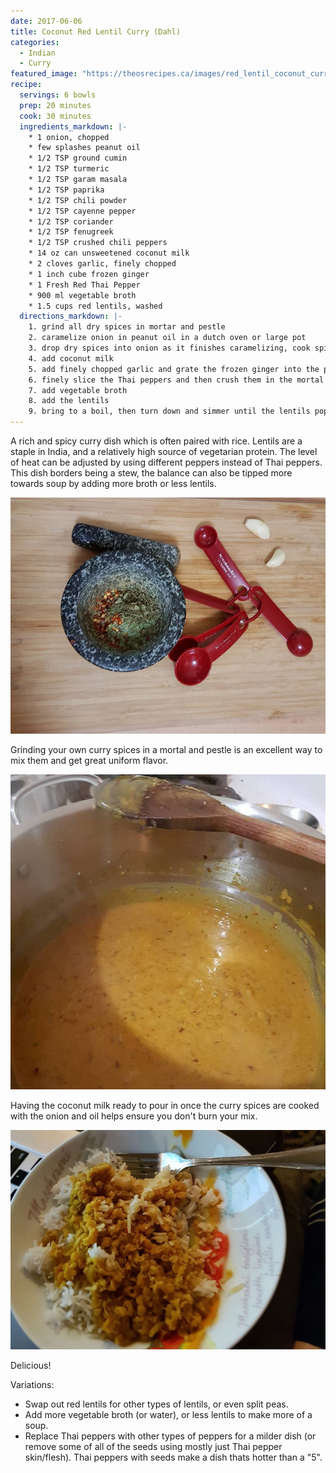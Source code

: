 ```yaml
---
date: 2017-06-06
title: Coconut Red Lentil Curry (Dahl)
categories:
  - Indian
  - Curry
featured_image: "https://theosrecipes.ca/images/red_lentil_coconut_curry_on_rice.jpg"
recipe:
  servings: 6 bowls
  prep: 20 minutes
  cook: 30 minutes
  ingredients_markdown: |-
    * 1 onion, chopped
    * few splashes peanut oil
    * 1/2 TSP ground cumin
    * 1/2 TSP turmeric
    * 1/2 TSP garam masala
    * 1/2 TSP paprika
    * 1/2 TSP chili powder
    * 1/2 TSP cayenne pepper
    * 1/2 TSP coriander
    * 1/2 TSP fenugreek
    * 1/2 TSP crushed chili peppers
    * 14 oz can unsweetened coconut milk
    * 2 cloves garlic, finely chopped
    * 1 inch cube frozen ginger
    * 1 Fresh Red Thai Pepper
    * 900 ml vegetable broth
    * 1.5 cups red lentils, washed
  directions_markdown: |-
    1. grind all dry spices in mortar and pestle
    2. caramelize onion in peanut oil in a dutch oven or large pot
    3. drop dry spices into onion as it finishes caramelizing, cook spices in oil for a minute
    4. add coconut milk
    5. add finely chopped garlic and grate the frozen ginger into the pot
    6. finely slice the Thai peppers and then crush them in the mortal and pestle (do this AFTER the dry spices) and add to the pot
    7. add vegetable broth
    8. add the lentils
    9. bring to a boil, then turn down and simmer until the lentils pop (red lentils don’t take long)
---
```

A rich and spicy curry dish which is often paired with rice. Lentils are a staple in India, and a relatively high source of vegetarian protein. The level of heat can be adjusted by using different peppers instead of Thai peppers. This dish borders being a stew, the balance can also be tipped more towards soup by adding more broth or less lentils.

![Spices](/images/mortar_and_pestle_curry_spoons_garlic.jpg)

Grinding your own curry spices in a mortal and pestle is an excellent way to mix them and get great uniform flavor.

![Coconut](/images/coconut_lentil_curry_after_coconut.jpg)

Having the coconut milk ready to pour in once the curry spices are cooked with the onion and oil helps ensure you don't burn your mix.

![On Rice](/images/red_lentil_coconut_curry_on_rice.jpg)

Delicious!

Variations:

*	Swap out red lentils for other types of lentils, or even split peas.
*	Add more vegetable broth (or water), or less lentils to make more of a soup.
*	Replace Thai peppers with other types of peppers for a milder dish (or remove some of all of the seeds using mostly just Thai pepper skin/flesh). Thai peppers with seeds make a dish thats hotter than a "5".

